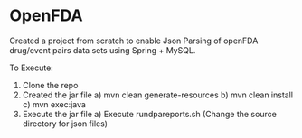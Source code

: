 # OpenFDA
Created a project from scratch to enable Json Parsing of openFDA drug/event pairs data sets using Spring + MySQL.


To Execute:
1) Clone the repo
2) Created the jar file
    a) mvn clean generate-resources
    b) mvn clean install
    c) mvn exec:java
3) Execute the jar file
    a) Execute rundpareports.sh
        (Change the source directory for json files)
